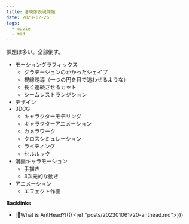 ```yaml
---
title: 🎬映像表現課題
date: 2023-02-26
tags:
  - movie
  - mad
---
```


課題は多い。全部倒す。

- モーショングラフィックス
  - グラデーションのかかったシェイプ
  - 視線誘導（一つの円を目で追わせるような）
  - 長く連続させるカット
  - シームレストランジション
- デザイン
- 3DCG
  - キャラクターモデリング
  - キャラクターアニメーション
  - カメラワーク
  - クロスシミュレーション
  - ライティング
  - セルルック
- 漫画キャラモーション
  - 手描き
  - 3次元的な動き
- アニメーション
  - エフェクト作画

**Backlinks**
- [🐜What is AntHead?]({{<ref "posts/202301061720-anthead.md">}})